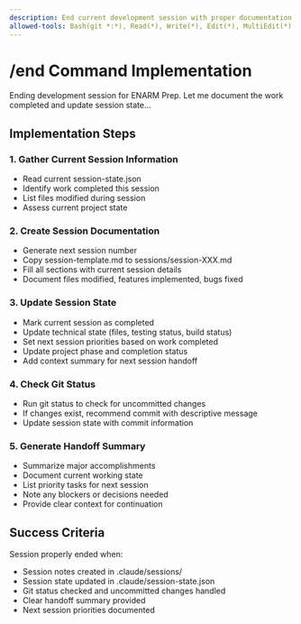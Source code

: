 ```yaml
---
description: End current development session with proper documentation
allowed-tools: Bash(git *:*), Read(*), Write(*), Edit(*), MultiEdit(*)
---
```


# /end Command Implementation

Ending development session for ENARM Prep. Let me document the work completed and update session state...

## Implementation Steps

### 1. Gather Current Session Information
- Read current session-state.json
- Identify work completed this session
- List files modified during session
- Assess current project state

### 2. Create Session Documentation
- Generate next session number
- Copy session-template.md to sessions/session-XXX.md  
- Fill all sections with current session details
- Document files modified, features implemented, bugs fixed

### 3. Update Session State
- Mark current session as completed
- Update technical state (files, testing status, build status)
- Set next session priorities based on work completed
- Update project phase and completion status
- Add context summary for next session handoff

### 4. Check Git Status
- Run git status to check for uncommitted changes
- If changes exist, recommend commit with descriptive message
- Update session state with commit information

### 5. Generate Handoff Summary
- Summarize major accomplishments
- Document current working state
- List priority tasks for next session
- Note any blockers or decisions needed
- Provide clear context for continuation

## Success Criteria
Session properly ended when:
- Session notes created in .claude/sessions/
- Session state updated in .claude/session-state.json
- Git status checked and uncommitted changes handled
- Clear handoff summary provided
- Next session priorities documented